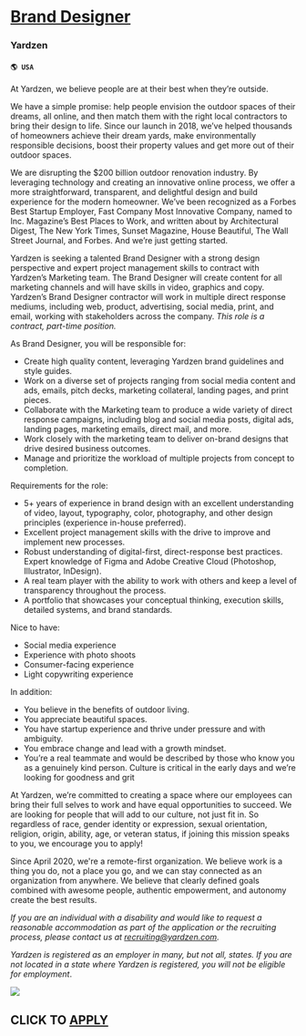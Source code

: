 # [Brand Designer](https://www.remotewlb.com/apply/brand-designer-69389)  
### Yardzen  
#### `🌎 USA`  

At Yardzen, we believe people are at their best when they’re outside.

We have a simple promise: help people envision the outdoor spaces of their dreams, all online, and then match them with the right local contractors to bring their design to life. Since our launch in 2018, we’ve helped thousands of homeowners achieve their dream yards, make environmentally responsible decisions, boost their property values and get more out of their outdoor spaces.

We are disrupting the $200 billion outdoor renovation industry. By leveraging technology and creating an innovative online process, we offer a more straightforward, transparent, and delightful design and build experience for the modern homeowner. We’ve been recognized as a Forbes Best Startup Employer, Fast Company Most Innovative Company, named to Inc. Magazine’s Best Places to Work, and written about by Architectural Digest, The New York Times, Sunset Magazine, House Beautiful, The Wall Street Journal, and Forbes. And we’re just getting started.

Yardzen is seeking a talented Brand Designer with a strong design perspective and expert project management skills to contract with Yardzen’s Marketing team. The Brand Designer will create content for all marketing channels and will have skills in video, graphics and copy. Yardzen’s Brand Designer contractor will work in multiple direct response mediums, including web, product, advertising, social media, print, and email, working with stakeholders across the company. _This role is a contract, part-time position._

  
  

As Brand Designer, you will be responsible for:

  * Create high quality content, leveraging Yardzen brand guidelines and style guides.
  * Work on a diverse set of projects ranging from social media content and ads, emails, pitch decks, marketing collateral, landing pages, and print pieces. 
  * Collaborate with the Marketing team to produce a wide variety of direct response campaigns, including blog and social media posts, digital ads, landing pages, marketing emails, direct mail, and more.
  * Work closely with the marketing team to deliver on-brand designs that drive desired business outcomes. 
  * Manage and prioritize the workload of multiple projects from concept to completion.

  
  

Requirements for the role:

  * 5+ years of experience in brand design with an excellent understanding of video, layout, typography, color, photography, and other design principles (experience in-house preferred). 
  * Excellent project management skills with the drive to improve and implement new processes. 
  * Robust understanding of digital-first, direct-response best practices. Expert knowledge of Figma and Adobe Creative Cloud (Photoshop, Illustrator, InDesign). 
  * A real team player with the ability to work with others and keep a level of transparency throughout the process. 
  * A portfolio that showcases your conceptual thinking, execution skills, detailed systems, and brand standards. 

  
  

Nice to have:

  * Social media experience
  * Experience with photo shoots
  * Consumer-facing experience
  * Light copywriting experience

  
  

In addition:

  * You believe in the benefits of outdoor living.
  * You appreciate beautiful spaces.
  * You have startup experience and thrive under pressure and with ambiguity.
  * You embrace change and lead with a growth mindset.
  * You’re a real teammate and would be described by those who know you as a genuinely kind person. Culture is critical in the early days and we’re looking for goodness and grit

At Yardzen, we’re committed to creating a space where our employees can bring their full selves to work and have equal opportunities to succeed. We are looking for people that will add to our culture, not just fit in. So regardless of race, gender identity or expression, sexual orientation, religion, origin, ability, age, or veteran status, if joining this mission speaks to you, we encourage you to apply!

Since April 2020, we're a remote-first organization. We believe work is a thing you do, not a place you go, and we can stay connected as an organization from anywhere. We believe that clearly defined goals combined with awesome people, authentic empowerment, and autonomy create the best results.

_If you are an individual with a disability and would like to request a reasonable accommodation as part of the application or the recruiting process, please contact us at recruiting@yardzen.com._

_Yardzen is registered as an employer in many, but not all, states. If you are not located in a state where Yardzen is registered, you will not be eligible for employment_.

![](https://remotive.com/job/track/1900419/blank.gif?source=public_api)  
## CLICK TO [APPLY](https://www.remotewlb.com/apply/brand-designer-69389)

